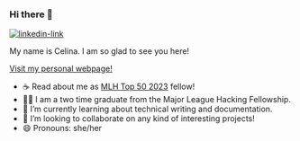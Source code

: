 ### Hi there 👋 

<p align="left">
  <a href="https://www.linkedin.com/in/celina-c-1178591b4/" target="blank"><img alt="linkedin-link" src="https://img.shields.io/badge/LinkedIn-0077B5?style=for-the-badge&logo=linkedin&logoColor=white"> </a>
</p>

My name is Celina. I am so glad to see you here!

[Visit my personal webpage!](https://cellinacywinska.github.io/personal-webpage/#/)

- ☕ Read about me as [MLH Top 50 2023](https://top.mlh.io/2023/profiles/celina-cywinska) fellow!
- 👩‍💻 I am a two time graduate from the Major League Hacking Fellowship.
- 🌱 I’m currently learning about technical writing and documentation.
- 👯 I’m looking to collaborate on any kind of interesting projects!
- 😄 Pronouns: she/her

